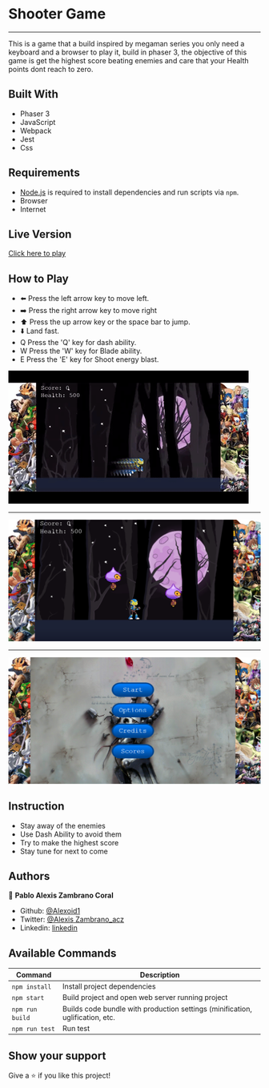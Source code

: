 # Shooter Game
<hr>
This is a game that a build inspired by megaman series you only need a keyboard and a browser to play it, build in phaser 3, the objective of this game is get the highest score beating enemies and care that your Health points dont reach to zero.

## Built With

 - Phaser 3
 - JavaScript
 - Webpack
 - Jest
 - Css

## Requirements

 - [Node.js](https://nodejs.org) is required to install dependencies and run scripts via `npm`.
 - Browser 
 - Internet


## Live Version
[Click here to play](https://trusting-swanson-f1ffbe.netlify.app/)


## How to Play

- ⬅️  Press the left arrow key to move left.
- ➡️  Press the right arrow key to move right
- ⬆️  Press the up arrow key or the space bar to jump.
- ⬇️  Land fast.
- Q   Press the 'Q' key for dash ability.
- W   Press the 'W' key for Blade ability.
- E   Press the 'E' key for Shoot energy blast.

![gif](./images/robogif.gif)
<hr>

![screenshot](./images/img1.png)
<hr>

![screenshot](./images/img2.png)

## Instruction
 - Stay away of the enemies
 - Use Dash Ability to avoid them
 - Try to make the highest score
 - Stay tune for next to come

## Authors

👤 **Pablo Alexis Zambrano Coral**
- Github: [@Alexoid1](https://github.com/Alexoid1)
- Twitter: [@Alexis Zambrano_acz](https://twitter.com/pablo_acz)
- Linkedin: [linkedin](https://www.linkedin.com/in/pablo-alexis-zambrano-coral-7a614a189/)


## Available Commands

| Command | Description |
|---------|-------------|
| `npm install` | Install project dependencies |
| `npm start` | Build project and open web server running project |
| `npm run build` | Builds code bundle with production settings (minification, uglification, etc.|
| `npm run test` | Run test |


## Show your support

Give a ⭐️ if you like this project!


